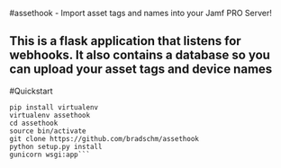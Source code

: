 #assethook - Import asset tags and names into your Jamf PRO Server!

## This is a flask application that listens for webhooks. It also contains a database so you can upload your asset tags and device names

#Quickstart 

```easy_install pip
pip install virtualenv
virtualenv assethook
cd assethook
source bin/activate
git clone https://github.com/bradschm/assethook
python setup.py install
gunicorn wsgi:app```
